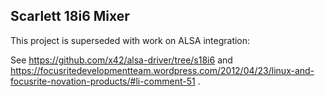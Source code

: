 Scarlett 18i6 Mixer
-------------------

This project is superseded with work on ALSA integration:

See https://github.com/x42/alsa-driver/tree/s18i6
and https://focusritedevelopmentteam.wordpress.com/2012/04/23/linux-and-focusrite-novation-products/#li-comment-51 .
